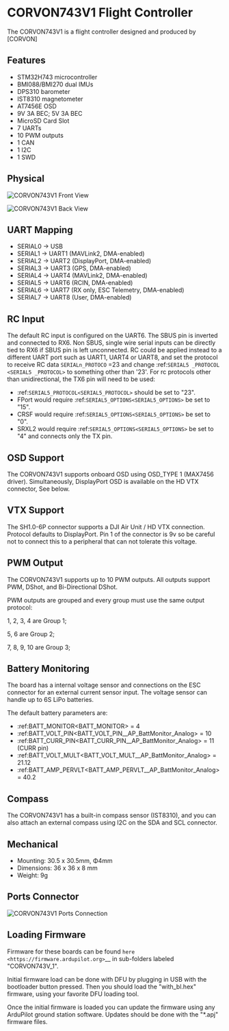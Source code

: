 # CORVON743V1 Flight Controller

The CORVON743V1 is a flight controller designed and produced by [CORVON]

## Features

 - STM32H743 microcontroller
 - BMI088/BMI270 dual IMUs
 - DPS310 barometer
 - IST8310 magnetometer
 - AT7456E OSD
 - 9V 3A BEC; 5V 3A BEC
 - MicroSD Card Slot
 - 7 UARTs
 - 10 PWM outputs
 - 1 CAN
 - 1 I2C
 - 1 SWD

## Physical

![CORVON743V1 Front View](CORVON743V1_FrontView.jpg)

![CORVON743V1 Back View](CORVON743V1_BackView.jpg)

## UART Mapping

 - SERIAL0 -> USB
 - SERIAL1 -> UART1 (MAVLink2, DMA-enabled)
 - SERIAL2 -> UART2 (DisplayPort, DMA-enabled)
 - SERIAL3 -> UART3 (GPS, DMA-enabled)
 - SERIAL4 -> UART4 (MAVLink2, DMA-enabled)
 - SERIAL5 -> UART6 (RCIN, DMA-enabled)
 - SERIAL6 -> UART7 (RX only, ESC Telemetry, DMA-enabled)
 - SERIAL7 -> UART8 (User, DMA-enabled)

## RC Input

The default RC input is configured on the UART6. The SBUS pin is inverted and connected to RX6. Non SBUS, single wire serial inputs can be directly tied to RX6 if SBUS pin is left unconnected. RC could  be applied instead to a different UART port such as UART1, UART4 or UART8, and set the protocol to receive RC data ``SERIALn_PROTOCO`` =23 and change :ref:`SERIAL5 _PROTOCOL <SERIAL5 _PROTOCOL>` to something other than '23'. For rc protocols other than unidirectional, the TX6 pin will need to be used:

 - :ref:`SERIAL5_PROTOCOL<SERIAL5_PROTOCOL>` should be set to "23".
 - FPort would require :ref:`SERIAL5_OPTIONS<SERIAL5_OPTIONS>` be set to "15".
 - CRSF would require :ref:`SERIAL5_OPTIONS<SERIAL5_OPTIONS>` be set to "0".
 - SRXL2 would require :ref:`SERIAL5_OPTIONS<SERIAL5_OPTIONS>` be set to "4" and connects only the TX pin.

## OSD Support

The CORVON743V1 supports onboard OSD using OSD_TYPE 1 (MAX7456 driver). Simultaneously, DisplayPort OSD is available on the HD VTX connector, See below.

## VTX Support

The SH1.0-6P connector supports a DJI Air Unit / HD VTX connection. Protocol defaults to DisplayPort. Pin 1 of the connector is 9v so be careful not to connect this to a peripheral that can not tolerate this voltage.

## PWM Output

The CORVON743V1 supports up to 10 PWM outputs. All outputs support PWM, DShot, and Bi-Directional DShot.

PWM outputs are grouped and every group must use the same output protocol:

1, 2, 3, 4 are Group 1;

5, 6 are Group 2;

7, 8, 9, 10 are Group 3;

## Battery Monitoring

The board has a internal voltage sensor and connections on the ESC connector for an external current sensor input.
The voltage sensor can handle up to 6S LiPo batteries.

The default battery parameters are:

 - :ref:BATT_MONITOR<BATT_MONITOR> = 4
 - :ref:BATT_VOLT_PIN<BATT_VOLT_PIN__AP_BattMonitor_Analog> = 10
 - :ref:BATT_CURR_PIN<BATT_CURR_PIN__AP_BattMonitor_Analog> = 11 (CURR pin)
 - :ref:BATT_VOLT_MULT<BATT_VOLT_MULT__AP_BattMonitor_Analog> = 21.12
 - :ref:BATT_AMP_PERVLT<BATT_AMP_PERVLT__AP_BattMonitor_Analog> = 40.2

## Compass

The CORVON743V1 has a built-in compass sensor (IST8310), and you can also attach an external compass using I2C on the SDA and SCL connector.

## Mechanical

 - Mounting: 30.5 x 30.5mm, Φ4mm
 - Dimensions: 36 x 36 x 8 mm
 - Weight: 9g

## Ports Connector

![CORVON743V1 Ports Connection](CORVON743V1_PortsConnection.jpg)

## Loading Firmware

Firmware for these boards can be found `here <https://firmware.ardupilot.org>`__ in sub-folders labeled "CORVON743V_1".

Initial firmware load can be done with DFU by plugging in USB with the bootloader button pressed. Then you should load the "with_bl.hex" firmware, using your favorite DFU loading tool.

Once the initial firmware is loaded you can update the firmware using any ArduPilot ground station software. Updates should be done with the "*.apj" firmware files.
